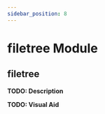 ```yaml
---
sidebar_position: 8
---
```

# filetree Module


## filetree
__TODO: Description__

__TODO: Visual Aid__
